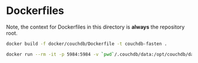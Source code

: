 # Dockerfiles

Note, the context for Dockerfiles in this directory is **always** the repository root.

```bash
docker build -f docker/couchdb/Dockerfile -t couchdb-fasten .

docker run --rm -it -p 5984:5984 -v `pwd`/.couchdb/data:/opt/couchdb/data  -v `pwd`/.couchdb/config:/opt/couchdb/etc/local.d couchdb-fasten
```
